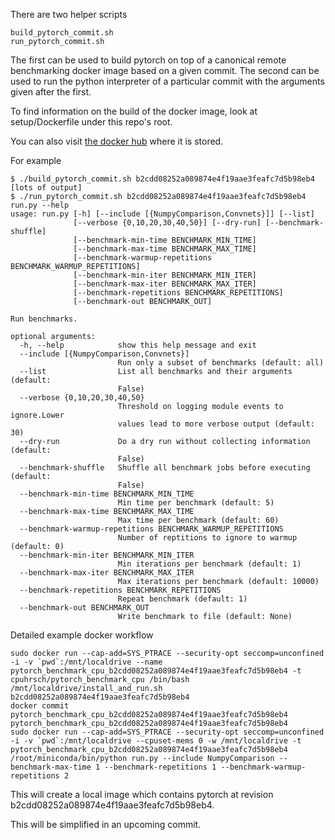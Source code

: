 There are two helper scripts

```
build_pytorch_commit.sh
run_pytorch_commit.sh
```

The first can be used to build pytorch on top of a canonical remote benchmarking docker image based on a given commit.
The second can be used to run the python interpreter of a particular commit with the arguments given after the first.

To find information on the build of the docker image, look at setup/Dockerfile under this repo's root.

You can also visit [the docker hub](https://hub.docker.com/u/cpuhrsch/) where it is stored.

For example

```
$ ./build_pytorch_commit.sh b2cdd08252a089874e4f19aae3feafc7d5b98eb4
[lots of output]
$ ./run_pytorch_commit.sh b2cdd08252a089874e4f19aae3feafc7d5b98eb4 run.py --help
usage: run.py [-h] [--include [{NumpyComparison,Convnets}]] [--list]
              [--verbose {0,10,20,30,40,50}] [--dry-run] [--benchmark-shuffle]
              [--benchmark-min-time BENCHMARK_MIN_TIME]
              [--benchmark-max-time BENCHMARK_MAX_TIME]
              [--benchmark-warmup-repetitions BENCHMARK_WARMUP_REPETITIONS]
              [--benchmark-min-iter BENCHMARK_MIN_ITER]
              [--benchmark-max-iter BENCHMARK_MAX_ITER]
              [--benchmark-repetitions BENCHMARK_REPETITIONS]
              [--benchmark-out BENCHMARK_OUT]

Run benchmarks.

optional arguments:
  -h, --help            show this help message and exit
  --include [{NumpyComparison,Convnets}]
                        Run only a subset of benchmarks (default: all)
  --list                List all benchmarks and their arguments (default:
                        False)
  --verbose {0,10,20,30,40,50}
                        Threshold on logging module events to ignore.Lower
                        values lead to more verbose output (default: 30)
  --dry-run             Do a dry run without collecting information (default:
                        False)
  --benchmark-shuffle   Shuffle all benchmark jobs before executing (default:
                        False)
  --benchmark-min-time BENCHMARK_MIN_TIME
                        Min time per benchmark (default: 5)
  --benchmark-max-time BENCHMARK_MAX_TIME
                        Max time per benchmark (default: 60)
  --benchmark-warmup-repetitions BENCHMARK_WARMUP_REPETITIONS
                        Number of reptitions to ignore to warmup (default: 0)
  --benchmark-min-iter BENCHMARK_MIN_ITER
                        Min iterations per benchmark (default: 1)
  --benchmark-max-iter BENCHMARK_MAX_ITER
                        Max iterations per benchmark (default: 10000)
  --benchmark-repetitions BENCHMARK_REPETITIONS
                        Repeat benchmark (default: 1)
  --benchmark-out BENCHMARK_OUT
                        Write benchmark to file (default: None)
```

Detailed example docker workflow

```
sudo docker run --cap-add=SYS_PTRACE --security-opt seccomp=unconfined -i -v `pwd`:/mnt/localdrive --name pytorch_benchmark_cpu_b2cdd08252a089874e4f19aae3feafc7d5b98eb4 -t cpuhrsch/pytorch_benchmark_cpu /bin/bash /mnt/localdrive/install_and_run.sh b2cdd08252a089874e4f19aae3feafc7d5b98eb4
docker commit pytorch_benchmark_cpu_b2cdd08252a089874e4f19aae3feafc7d5b98eb4 pytorch_benchmark_cpu_b2cdd08252a089874e4f19aae3feafc7d5b98eb4
sudo docker run --cap-add=SYS_PTRACE --security-opt seccomp=unconfined -i -v `pwd`:/mnt/localdrive --cpuset-mems 0 -w /mnt/localdrive -t pytorch_benchmark_cpu_b2cdd08252a089874e4f19aae3feafc7d5b98eb4 /root/miniconda/bin/python run.py --include NumpyComparison --benchmark-max-time 1 --benchmark-repetitions 1 --benchmark-warmup-repetitions 2
```



This will create a local image which contains pytorch at revision b2cdd08252a089874e4f19aae3feafc7d5b98eb4.

This will be simplified in an upcoming commit.

